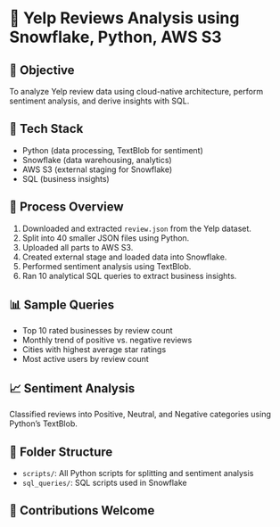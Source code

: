 # 🧠 Yelp Reviews Analysis using Snowflake, Python, AWS S3

## 📌 Objective
To analyze Yelp review data using cloud-native architecture, perform sentiment analysis, and derive insights with SQL.

## 🔧 Tech Stack
- Python (data processing, TextBlob for sentiment)
- Snowflake (data warehousing, analytics)
- AWS S3 (external staging for Snowflake)
- SQL (business insights)

## 📁 Process Overview
1. Downloaded and extracted `review.json` from the Yelp dataset.
2. Split into 40 smaller JSON files using Python.
3. Uploaded all parts to AWS S3.
4. Created external stage and loaded data into Snowflake.
5. Performed sentiment analysis using TextBlob.
6. Ran 10 analytical SQL queries to extract business insights.

## 📊 Sample Queries
- Top 10 rated businesses by review count
- Monthly trend of positive vs. negative reviews
- Cities with highest average star ratings
- Most active users by review count

## 📈 Sentiment Analysis
Classified reviews into Positive, Neutral, and Negative categories using Python’s TextBlob.

## 📎 Folder Structure
- `scripts/`: All Python scripts for splitting and sentiment analysis
- `sql_queries/`: SQL scripts used in Snowflake


## 🤝 Contributions Welcome
